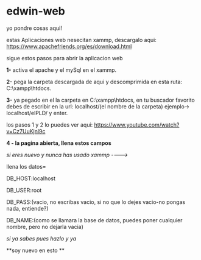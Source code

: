 # edwin-web
yo pondre cosas aqui!

estas Aplicaciones web nesecitan xammp,
descargalo aqui: https://www.apachefriends.org/es/download.html

sigue estos pasos para abrir la aplicacion web

**1-** activa el apache y el mySql en el xammp.

**2-** pega la carpeta descargada de aqui y descomprimida en esta ruta: C:\xampp\htdocs.

**3-** ya pegado en el la carpeta en C:\xampp\htdocs, en tu buscador favorito debes de escribir en la url: localhost/(el nombre de la carpeta) ejemplo-> localhost/elPLD/ y enter.

los pasos 1 y 2 lo puedes ver aqui: https://www.youtube.com/watch?v=Cz7UuKjnl9c

**4 - la pagina abierta, llena estos campos**

*si eres nuevo y nunca has usado xammp ---->*

llena los datos=

DB_HOST:localhost

DB_USER:root

DB_PASS:(vacio, no escribas vacio, si no que lo dejes vacio-no pongas nada, entiende?)

DB_NAME:(como se llamara la base de datos, puedes poner cualquier nombre, pero no dejarla vacia)

*si ya sabes pues hazlo y ya*

**soy nuevo en esto **
